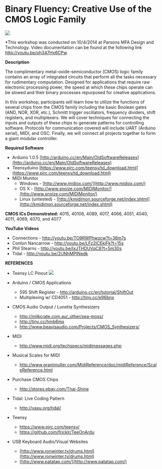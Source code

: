 # Binary Fluency: Creative Use of the CMOS Logic Family #
![](http://i.imgur.com/d3jwguv.jpg)

*This workshop was conducted on 10/4/2014 at Parsons MFA Design and Technology. Video documentation can be found at the following link http://youtu.be/oh347Hx6CPw.

**Description**

The complimentary metal-oxide-semiconductor (CMOS) logic family contains an array of integrated circuits that perform all the tasks necessary for rudimentary computation. Designed for applications that require raw electronic processing power, the speed at which these chips operate can be slowed and their binary processes repurposed for creative applications.

In this workshop, participants will learn how to utilize the functions of several chips from the CMOS family including the basic Boolean gates (AND, NOR, XOR, etc.), Schmitt trigger oscillators, frequency dividers, shift registers, and multiplexers. We will cover techniques for connecting the inputs and outputs of these chips to generate patterns for controlling software. Protocols for communication covered will include UART (Arduino serial), MIDI, and OSC. Finally, we will connect all projects together to form a giant modular controller. 

**Required Software**

- Arduino 1.0.5 [http://arduino.cc/en/Main/OldSoftwareReleases](http://arduino.cc/en/Main/OldSoftwareReleases)
- Teensyduino [https://www.pjrc.com/teensy/td_download.html](https://www.pjrc.com/teensy/td_download.html)
- MIDI Monitor 
	- Windows - [http://www.midiox.com/](http://www.midiox.com/)
	- OS X - [http://www.snoize.com/MIDIMonitor/](http://www.snoize.com/MIDIMonitor/)
	- Linux (untested) - [http://kmidimon.sourceforge.net/index.shtml](http://kmidimon.sourceforge.net/index.shtml)
	
**CMOS ICs Demonstrated:** 4015, 40106, 4089, 4017, 4066, 4051, 4040, 4011, 4069, 4070, and 4077


**YouTube Videos**

- Connections - http://youtu.be/TO9RWPhwzcw?t=36m7s
- Conlon Nancarrow - http://youtu.be/LFz2lCEkjFk?t=15s
- Phil Stearns - http://youtu.be/IxJTHDUVqC8?t=5m30s
- Tidal - http://youtu.be/2UNhMPINedk

**REFERENCES**
- Teensy LC Pinout
![](https://www.pjrc.com/teensy/teensylc_front_pinout.png)

- Arduino / CMOS Applications
	- 595 Shift Register - http://arduino.cc/en/tutorial/ShiftOut
	- Multiplexing w/ CD4051 - http://tiny.cc/e96bnx
- CMOS Audio Output / Lunetta Synthesizers
	- http://milkcrate.com.au/_other/sea-moss/
	- http://tiny.cc/hmb6mx
	- http://www.beavisaudio.com/Projects/CMOS_Synthesizers/
- MIDI
	- http://www.midi.org/techspecs/midimessages.php
- Musical Scales for MIDI
	- http://www.grantmuller.com/MidiReference/doc/midiReference/ScaleReference.html
- Purchase CMOS Chips
	- http://stores.ebay.com/Thai-Shine
- Tidal: Live Coding Pattern
	- http://yaxu.org/tidal/
- Teensy
	- https://www.pjrc.com/teensy/
	- https://github.com/fricklr/TeeOnArdu
- USB Keyboard Audio/Visual Websites
	- [http://www.ronwinter.tv/drums.html](http://www.ronwinter.tv/drums.html)
	- [http://www.patatap.com/](http://www.patatap.com/)




